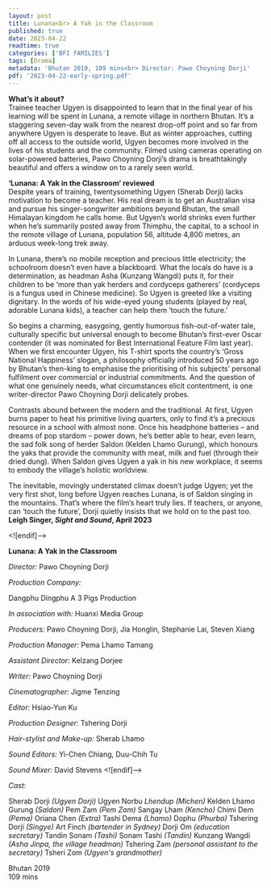 ```yaml
---
layout: post
title: Lunana<br> A Yak in the Classroom
published: true
date: 2023-04-22
readtime: true
categories: ['BFI FAMILIES']
tags: [Drama]
metadata: 'Bhutan 2019, 109 mins<br> Director: Pawo Choyning Dorji'
pdf: '2023-04-22-early-spring.pdf'
---
```


**What’s it about?**  
Trainee teacher Ugyen is disappointed to learn that in the final year of his learning will be spent in Lunana, a remote village in northern Bhutan. It’s a staggering seven-day walk from the nearest drop-off point and so far from anywhere Ugyen is desperate to leave. But as winter approaches, cutting off all access to the outside world, Ugyen becomes more involved in the lives of his students and the community. Filmed using cameras operating on solar-powered batteries, Pawo Choyning Dorji’s drama is breathtakingly beautiful and offers a window on to a rarely seen world.  

**‘Lunana:  A Yak in the Classroom’ reviewed**  
Despite years of training, twentysomething Ugyen (Sherab Dorji) lacks motivation to become a teacher. His real dream is to get an Australian visa and pursue his singer-songwriter ambitions beyond Bhutan, the small Himalayan kingdom he calls home. But Ugyen’s world shrinks even further when he’s summarily posted away from Thimphu, the capital, to a school in the remote village of Lunana, population 56, altitude 4,800 metres, an arduous week-long trek away.

In Lunana, there’s no mobile reception and precious little electricity; the schoolroom doesn’t even have a blackboard. What the locals do have is a determination, as headman Asha (Kunzang Wangdi) puts it, for their children to be ‘more than yak herders and cordyceps gatherers’ (cordyceps is a fungus used in Chinese medicine). So Ugyen is greeted like a visiting dignitary. In the words of his wide-eyed young students (played by real, adorable Lunana kids), a teacher can help them ‘touch the future.’

So begins a charming, easygoing, gently humorous fish-out-of-water tale, culturally specific but universal enough to become Bhutan’s first-ever Oscar contender (it was nominated for Best International Feature Film last year). When we first encounter Ugyen, his T-shirt sports the country’s ‘Gross National Happiness’ slogan, a philosophy officially introduced 50 years ago by Bhutan’s then-king to emphasise the prioritising of his subjects’ personal fulfilment over commercial or industrial commitments. And the question of what one genuinely needs, what circumstances elicit contentment, is one writer-director Pawo Choyning Dorji delicately probes.

Contrasts abound between the modern and the traditional. At first, Ugyen burns paper to heat his primitive living quarters, only to find it’s a precious resource in a school with almost none. Once his headphone batteries – and dreams of pop stardom – power down, he’s better able to hear, even learn, the sad folk song of herder Saldon (Kelden Lhamo Gurung), which honours the yaks that provide the community with meat, milk and fuel (through their dried dung). When Saldon gives Ugyen a yak in his new workplace, it seems to embody the village’s holistic worldview.

The inevitable, movingly understated climax doesn’t judge Ugyen; yet the very first shot, long before Ugyen reaches Lunana, is of Saldon singing in the mountains. That’s where the film’s heart truly lies. If teachers, or anyone, can ‘touch the future’, Dorji quietly insists that we hold on to the past too.  
**Leigh Singer, _Sight and Sound_, April 2023**  

<![endif]-->

**Lunana:  A Yak in the Classroom**

_Director:_ Pawo Choyning Dorji

_Production Company:_

Dangphu Dingphu A 3 Pigs Production

_In association with:_ Huanxi Media Group

_Producers:_ Pawo Choyning Dorji, Jia Honglin, Stephanie Lai, Steven Xiang

_Production Manager:_ Pema Lhamo Tamang

_Assistant Director:_ Kelzang Dorjee

_Writer:_ Pawo Choyning Dorji

_Cinematographer:_ Jigme Tenzing

_Editor:_ Hsiao-Yun Ku

_Production Designer:_ Tshering Dorji

_Hair-stylist and Make-up:_ Sherab Lhamo

_Sound Editors:_ Yi-Chen Chiang, Duu-Chih Tu

_Sound Mixer:_ David Stevens
<![endif]-->

_Cast:_

Sherab Dorji _(Ugyen Dorji)_
Ugyen  Norbu _Lhendup (Michen)_
Kelden Lhamo Gurung _(Saldon)_
Pem Zam _(Pem Zam)_
Sangay Lham _(Kencho)_
Chimi Dem _(Pema)_
Oriana Chen _(Extra)_
Tashi Dema _(Lhamo)_
Dophu _(Phurba)_
Tshering Dorji _(Singye)_
Art Finch _(bartender in Sydney)_
Dorji Om _(education secretary)_
Tandin Sonam _(Tashi)_
Sonam Tashi _(Tandin)_
Kunzang Wangdi _(Asha Jinpa, the village headman)_
Tshering Zam _(personal assistant to the secretary)_
Tsheri Zom _(Ugyen's grandmother)_

Bhutan 2019  
109 mins  
<!--stackedit_data:
eyJoaXN0b3J5IjpbOTk5OTMxODc1XX0=
-->